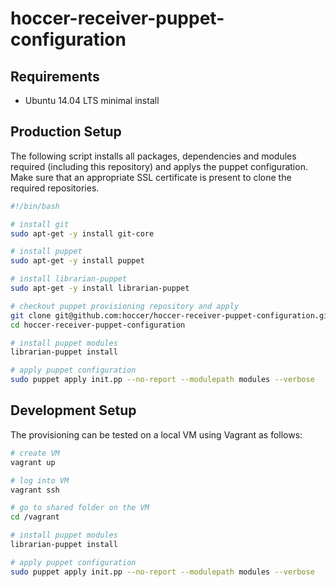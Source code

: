 hoccer-receiver-puppet-configuration
===========================

## Requirements

* Ubuntu 14.04 LTS minimal install

## Production Setup

The following script installs all packages, dependencies and modules required (including this repository) and applys the puppet configuration. Make sure that an appropriate SSL certificate is present to clone the required repositories.

```bash
#!/bin/bash

# install git 
sudo apt-get -y install git-core

# install puppet
sudo apt-get -y install puppet

# install librarian-puppet
sudo apt-get -y install librarian-puppet

# checkout puppet provisioning repository and apply
git clone git@github.com:hoccer/hoccer-receiver-puppet-configuration.git
cd hoccer-receiver-puppet-configuration

# install puppet modules
librarian-puppet install

# apply puppet configuration
sudo puppet apply init.pp --no-report --modulepath modules --verbose

```

## Development Setup

The provisioning can be tested on a local VM using Vagrant as follows:

```bash
# create VM
vagrant up

# log into VM
vagrant ssh

# go to shared folder on the VM
cd /vagrant

# install puppet modules
librarian-puppet install

# apply puppet configuration
sudo puppet apply init.pp --no-report --modulepath modules --verbose
```

